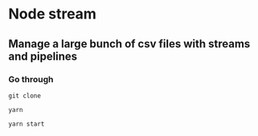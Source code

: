 # Node stream 

## Manage a large bunch of csv files with streams and pipelines

### Go through

```git clone```

```yarn```

```yarn start```